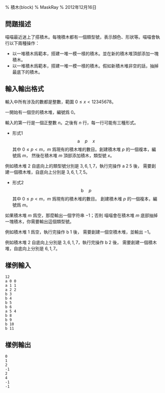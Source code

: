 % 積木(block)
% MaskRay
% 2012年12月16日

## 問題描述

喵喵最近迷上了搭積木。每塊積木都有一個類型號，表示顏色、形狀等。喵喵會執行以下兩種操作：

- 以一堆積木爲範本，搭建一堆一模一樣的積木。並在新的積木堆頂部添加一塊積木。
- 以一堆積木爲範本，搭建一堆一模一樣的積木。假如新積木堆非空的話，抽掉最底下的積木。

## 輸入輸出格式

輸入中所有涉及的數都是整數，範圍 $0 \leq x < 12345678$。

一開始有一個空的積木堆，編號爲 $0$。

輸入的第一行是一個正整數 $n$。之後有 $n$ 行，每一行可能有三種形式。

- 形式1
$$\mathrm{a}\quad p\quad x$$
其中 $0\leq p < m$，$m$ 爲現有的積木堆的數目。創建積木堆 $p$ 的一個複本，編號爲 $m$，
然後在積木堆 $m$ 頂部添加積木，類型號 $x$。

例如積木堆 $2$ 自底向上的類型號分別是 $3,6,1,7$，執行完操作 $\mathrm{a}\; 2\; 5$ 後，
需要創建一個積木堆，自底向上分別是 $3,6,1,7,5$。

- 形式2
$$\mathrm{b}\quad p$$
其中 $0\leq p < m$，$m$ 爲現有的積木堆的數目。
創建積木堆 $p$ 的一個複本，編號爲 $m$。

如果積木堆 $m$ 爲空，那麼輸出一個字符串 $\mathrm{-1}$；否則
喵喵會在積木堆 $m$ 底部抽掉一塊積木，你需要輸出這個類型號。

例如積木堆 $1$ 爲空，執行完操作 $\mathrm{b}\; 1$ 後，
需要創建一個空積木堆，並輸出 $\mathrm{-1}$。

例如積木堆 $2$ 自底向上分別是 $3,6,1,7$，執行完操作 $\mathrm{b}\; 2$ 後，
需要創建一個積木堆，自底向上分別是 $6,1,7$。

## 樣例輸入

```
12
a 0 0
a 1 1
a 2 2
b 3
b 4
b 5
b 6
a 5 4
b 8
b 9
b 10
b 11
```

## 樣例輸出

```
0
1
2
-1
2
4
-1
-1
```
